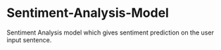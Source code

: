 # Sentiment-Analysis-Model
Sentiment Analysis model which gives sentiment prediction on the user input sentence. 
